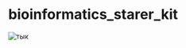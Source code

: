 # bioinformatics_starer_kit
![тык]([bioinformatics_starer_kit/img/kto_prochital.jpg](https://github.com/ivandkoz/bioinformatics_starer_kit/blob/test_input_branch/img/kto_prochital.jpg)https://github.com/ivandkoz/bioinformatics_starer_kit/blob/test_input_branch/img/kto_prochital.jpg)
